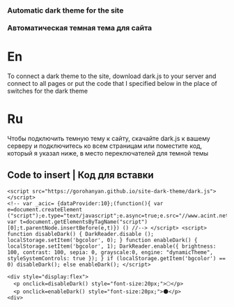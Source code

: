 
### Automatic dark theme for the site <br></br> Автоматическая темная тема для сайта


# En
To connect a dark theme to the site, download dark.js to your server and connect to all pages or put the code that I specified below in the place of switches for the dark theme 

# Ru
Чтобы подключить темную тему к сайту, скачайте dark.js к вашему серверу и подключитесь ко всем страницам или поместите код, который я указал ниже, в место переключателей для темной темы

## Code to insert | Код для вставки
```
<script src="https://gorohanyan.github.io/site-dark-theme/dark.js"></script>
<!-- var _acic= {dataProvider:10};(function(){ var e=document.createElement ("script");e.type="text/javascript";e.async=true;e.src="//www.acint.net/aci.js"; var t=document.getElementsByTagName("script")[0];t.parentNode.insertBefore(e,t)}) () //--> </script> <script> function disableDark() { DarkReader.disable (); localStorage.setItem('bgcolor', 0); } function enableDark() { localStorage.setItem('bgcolor', 1); DarkReader.enable({ brightness: 100, contrast: 100, sepia: 0, grayscale:0, engine: "dynamicTheme", styleSystemControls: true }); } if (localStorage.getItem('bgcolor') == 0) disableDark(); else enableDark(); </script>

<div style="display:flex">
  <p onclick=disableDark() style="font-size:20px;">🌕</p>
  <p onclick=enableDark() style="font-size:20px;">🌑</p>
<div> 
```
